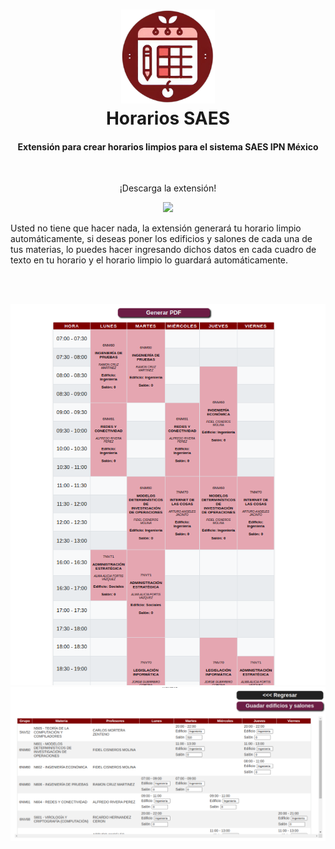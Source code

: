 <h1 align="center"><img src="img/logo.png" alt="logo" width="150" />
<br />
  Horarios SAES
</h1>
<h4 align="center">Extensión para crear horarios limpios para el sistema SAES IPN México</h4>
<br>
<p align="center">¡Descarga la extensión!</p>
<p align="center">
  <a href="https://chromewebstore.google.com/detail/horarios-saes/mllealmdcfhjffdmaclmkngmcdbghfie"><img src="https://badgen.net/badge/icon/Chrome/blue?icon=chrome&label"></a>
</p>

<p>Usted no tiene que hacer nada, la extensión generará tu horario limpio automáticamente, si deseas poner los edificios y salones de cada una de tus materias, lo puedes hacer ingresando dichos datos en cada cuadro de texto en tu horario y el horario limpio lo guardará automáticamente.</p>
<br /><br />



![screen1](img/screenshots/screen1.png)
![screen2](img/screenshots/screen2.png)
